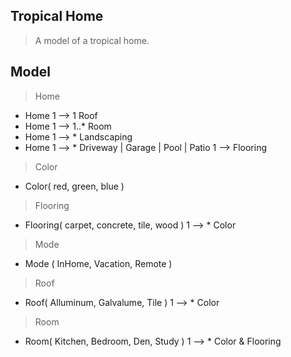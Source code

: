 Tropical Home
-------------
>A model of a tropical home.

Model
-----
>Home
* Home 1 --> 1 Roof
* Home 1 --> 1..* Room
* Home 1 --> * Landscaping
* Home 1 --> * Driveway | Garage | Pool | Patio 1 --> Flooring

>Color
* Color( red, green, blue )

>Flooring
* Flooring( carpet, concrete, tile, wood ) 1 --> * Color

>Mode
* Mode ( InHome, Vacation, Remote )

>Roof
* Roof( Alluminum, Galvalume, Tile ) 1 --> * Color

>Room
* Room( Kitchen, Bedroom, Den, Study ) 1 --> * Color & Flooring